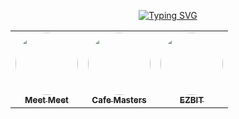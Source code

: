 <div align='center'> 

<a href="https://git.io/typing-svg"><img src="https://readme-typing-svg.demolab.com?font=Alkatra&pause=1000&color=0FF7BC&center=true&vCenter=true&lines=Front-End+Engineer+Windowook" alt="Typing SVG" /></a>

<!--[![Hits](https://hits.seeyoufarm.com/api/count/incr/badge.svg?url=https%3A%2F%2Fgithub.com%2Fgjbae1212%2Fhit-counter&count_bg=%23387BF1&title_bg=%23F1C224&icon=&icon_color=%23000000&title=GitHub+Hits%21&edge_flat=false)](https://hits.seeyoufarm.com)-->

<table>
  <tbody>
    <tr>
      <td align="center">
        <a href="https://meet-meet-psi.vercel.app/" target="_blank" rel="noopener 
          noreferrer">
          <img src="https://github.com/user-attachments/assets/145ec3ae-2d78-4217-b823-6c546401d5d5" width="100px;" alt="" style='border-radius:50%'/><br />
          <sub>
            <b>Meet Meet</b>
          </sub>
        </a><br />
      </td>
      <td align="center">
        <a href="https://app.cafe-masters.co/" target="_blank" rel="noopener
         noreferrer">
          <img src="https://github.com/user-attachments/assets/f86618a0-26f1-4f6c-9f7f-c6ad49429018" width="100px;" alt="" style='border-radius:50%'/><br />
          <sub>
            <b>Cafe Masters</b>
          </sub>
        </a><br />
      </td>
       <td align="center">
        <a href="https://ezbit.vercel.app/" target="_blank" rel="noopener
         noreferrer">
          <img src="https://github.com/user-attachments/assets/bd58dcc9-8d91-4364-980d-e578aa8c2b18" width="100px;" alt="" style='border-radius:50%'/><br />
          <sub>
            <b>EZBIT</b>
          </sub>
        </a><br />
      </td>
    </tr>
  </tbody>
</table>
</div>

